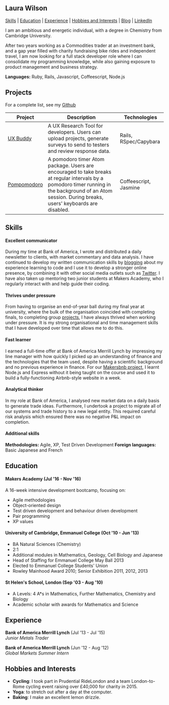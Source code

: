 ## Laura Wilson

[Skills](#skills) | [Education](#education) | [Experience](#experience) | [Hobbies and Interests](#hobbies-and-interests) | [Blog](http://codingwithlaura.wordpress.com) | [LinkedIn](http://www.linkedin.com/in/laurasewilson)

I am an ambitious and energetic individual, with a degree in Chemistry from Cambridge University.

After two years working as a Commodities trader at an investment bank, and a gap year filled with charity fundraising bike rides and independent travel, I am now looking for a full stack developer role where I can consolidate my programming knowledge, while also gaining exposure to product management and business strategy.

**Languages:** Ruby, Rails, Javascript, Coffeescript, Node.js

## Projects

For a complete list, see my [Github](https://github.com/lsewilson?tab=repositories)

| Project   | Description | Technologies |
|---        |---         |---           |
| [UX Buddy](https://www.github.com/uxbuddy/uxbuddy) | A UX Research Tool for developers. Users can upload projects, generate surveys to send to testers and review response data. | Rails, RSpec/Capybara |
|[Pompomodoro](https://www.github.com/lsewilson/pompomodoro)| A pomodoro timer Atom package. Users are encouraged to take breaks at regular intervals by a pomodoro timer running in the background of an Atom session. During breaks, users' keyboards are disabled. | Coffeescript, Jasmine|

## Skills

#### Excellent communicator

During my time at Bank of America, I wrote and distributed a daily newsletter to clients, with market commentary and data analysis. I have continued to develop my written communication skills by [blogging](http://codingwithlaura.wordpress.com) about my experience learning to code and I use it to develop a stronger online presence, by combining it with other social media outlets such as [Twitter](https://twitter.com/wilslau).
I have also taken up mentoring two junior students at Makers Academy, who I regularly interact with and help guide their coding.

#### Thrives under pressure

From having to organise an end-of-year ball during my final year at university, where the bulk of the organisation coincided with completing finals, to completing group [projects](#makers-academy-jul-16---nov-16), I have always thrived when working under pressure. It is my strong organisational and time management skills that I have developed over time that allows me to do this.

#### Fast learner

I earned a full-time offer at Bank of America Merrill Lynch by impressing my line manager with how quickly I picked up an understanding of finance and the technologies that the team used, despite having a scientific background and no previous experience in finance. For our [Makersbnb project](http://github.com/lsewilson/makers-bnb), I learnt Node.js and Express without it being taught on the course and used it to build a fully-functioning Airbnb-style website in a week.

#### Analytical thinker

In my role at Bank of America, I analysed new market data on a daily basis to generate trade ideas. Furthermore, I undertook a project to migrate all of our systems and trade history to a new legal entity. This required careful risk analysis which ensured there was no negative P&L impact on completion.

#### Additional skills

**Methodologies:** Agile, XP, Test Driven Development
**Foreign languages:** Basic Japanese and French  

## Education

#### Makers Academy (Jul '16 - Nov '16)

A 16-week intensive development bootcamp, focusing on:

- Agile methodologies
- Object-oriented design
- Test driven development and behaviour driven development
- Pair programming
- XP values

#### University of Cambridge, Emmanuel College  (Oct '10 - Jun '13)

- BA Natural Sciences (Chemistry)
- 2:1
- Additional modules in Mathematics, Geology, Cell Biology and Japanese
- Head of Staffing for Emmanuel College May Ball 2013
- Elected to Emmanuel College Students' Union
- Rowley Mainhood Award 2010; Senior Exhibition 2011, 2012, 2013

#### St Helen's School, London (Sep '03 - Aug '10)

- A Levels:        4 A*s in Mathematics, Further Mathematics, Chemistry and Biology
- Academic scholar with awards for Mathematics and Science

## Experience

**Bank of America Merrill Lynch** (Jul '13 - Jul '15)    
*Junior Metals Trader*  

**Bank of America Merrill Lynch** (Jun '12 - Aug '12)   
*Global Markets Summer Intern*  

## Hobbies and Interests

- **Cycling**: I took part in Prudential RideLondon and a team London-to-Rome cycling event raising over £40,000 for charity in 2015.
- **Yoga**: to stretch out after a day at the computer.
- **Baking**: I make an excellent lemon drizzle.
